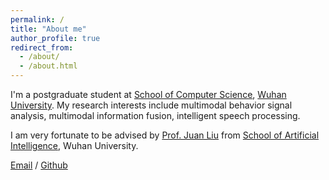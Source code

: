 ```yaml
---
permalink: /
title: "About me"
author_profile: true
redirect_from: 
  - /about/
  - /about.html
---
```


I'm a postgraduate student at [School of Computer Science](https://cs.whu.edu.cn/), [Wuhan University](https://www.whu.edu.cn/). My research interests include multimodal behavior signal analysis, multimodal information fusion, intelligent speech processing.

I am very fortunate to be advised by [Prof. Juan Liu](https://cs.whu.edu.cn/info/1019/2890.htm) from [School of Artificial Intelligence](https://sai.whu.edu.cn/), Wuhan University.

<!-- You can find my CV here: [XX's Curriculum Vitae](../assets/Curriculum_Vitae.pdf). -->

[Email](mailto:fei.su@whu.edu.cn) / [Github](https://github.com/yakumo16) 


